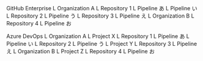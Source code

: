 GitHub
Enterprise
L Organization A
 L Repository 1
  L Pipeline あ
  L Pipeline い
 L Repository 2
  L Pipeline う
 L Repository 3
     L Pipeline え
L Organization B
 L Repository 4
  L Pipeline お

Azure DevOps
L Organization A
 L Project X
  L Repository 1
   L Pipeline あ
      L Pipeline い
  L Repository 2
   L Pipeline う
 L Project Y
  L Repository 3
      L Pipeline え
L Organization B
 L Project Z
  L Repository 4
   L Pipeline お
